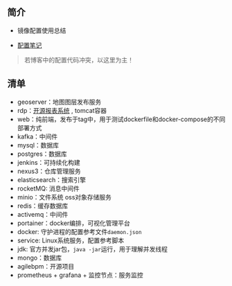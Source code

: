 ## 简介
- 镜像配置使用总结

- [配置笔记](https://huhuhan.github.io/blog/views/docker/docker-demo.html)

> 若博客中的配置代码冲突，以这里为主！

## 清单

- geoserver：地图图层发布服务
- rdp：[开源报表系统](http://product.mftcc.cn/rdp/index.html) , tomcat容器
- web：纯前端，发布于tag中，用于测试dockerfile和docker-compose的不同部署方式
- kafka：中间件
- mysql：数据库
- postgres：数据库
- jenkins：可持续化构建
- nexus3：仓库管理服务
- elasticsearch：搜索引擎
- rocketMQ: 消息中间件
- minio：文件系统 oss对象存储服务
- redis：缓存数据库
- activemq：中间件
- portainer：docker编排，可视化管理平台
- docker: 守护进程的配置参考文件`daemon.json`
- service: Linux系统服务，配置参考脚本
- jdk: 官方并发jar包，`java -jar`运行，用于理解并发线程
- mongo：数据库
- agilebpm：开源项目
- prometheus + grafana + 监控节点：服务监控